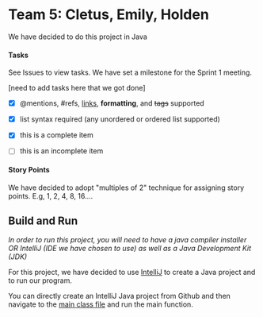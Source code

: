 # Team 5: Cletus, Emily, Holden

We have decided to do this project in Java

#### Tasks
See Issues to view tasks.
We have set a milestone for the Sprint 1 meeting.

[need to add tasks here that we got done]
- [x] @mentions, #refs, [links](), **formatting**, and <del>tags</del> supported
- [x] list syntax required (any unordered or ordered list supported)
- [x] this is a complete item
- [ ] this is an incomplete item


#### Story Points
We have decided to adopt "multiples of 2" technique for assigning story points.
E.g, 1, 2, 4, 8, 16....

## Build and Run
*In order to run this project, you will need to have a java compiler installer OR IntelliJ (IDE we have chosen to use) as well as a Java Development Kit (JDK)*

For this project, we have decided to use [IntelliJ](https://www.jetbrains.com/idea/download/) to create a Java project and to run our program.

You can directly create an IntelliJ Java project from Github and then navigate to the [main class file](./org/team5/app/main/Main.java) and run the main function.
